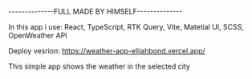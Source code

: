 --------------FULL MADE BY HIMSELF--------------

In this app i use: React, TypeScript, RTK Query, Vite, Matetial UI, SCSS, OpenWeather API

Deploy vesrion: https://weather-app-elijahbond.vercel.app/

This simple app shows the weather in the selected city
